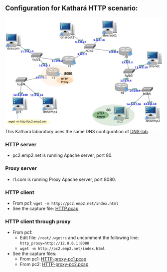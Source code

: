 ## Configuration for Kathará HTTP scenario:

<img src="https://github.com/evaCastro/kathara-labs/blob/main/http/images/http.png"
     alt="HTTP server"
     style="float: left; margin-right: 10px;" width=700 />

This Kathará laboratory uses the same DNS configuration of [DNS-lab](https://github.com/evaCastro/kathara-labs/blob/main/dns).

### HTTP server
   - pc2.emp2.net is running Apache server, port 80.

### Proxy server
   - r1.com is running Proxy Apache server, port 8080.

### HTTP client 
   - From pc1: `wget -m http://pc2.emp2.net/index.html`
   - See the capture file: [HTTP.pcap](https://github.com/evaCastro/kathara-labs/blob/main/http/pcap/HTTP.pcap)
  
### HTTP client through proxy
   - From pc1: 
       - Edit file: `/root/.wgetrc` and uncomment the following line:
             `http_proxy=http://12.0.0.1:8080`
       - `wget -m http://pc2.emp2.net/index.html`
   - See the capture files: 
       - From pc1: [HTTP-proxy-pc1.pcap](https://github.com/evaCastro/kathara-labs/blob/main/http/pcap/HTTP-proxy-pc1.pcap)
       - From pc2: [HTTP-proxy-pc2.pcap](https://github.com/evaCastro/kathara-labs/blob/main/http/pcap/HTTP-proxy-pc2.pcap)

